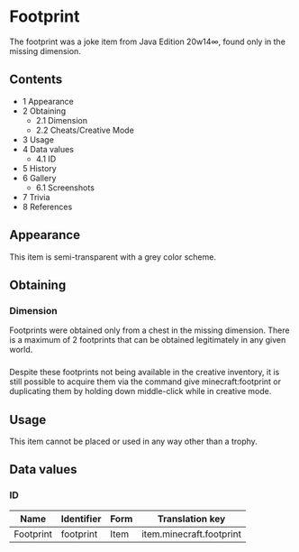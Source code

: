 # Footprint
The footprint was a joke item from Java Edition 20w14∞, found only in the missing dimension.

## Contents
- 1 Appearance
- 2 Obtaining
	- 2.1 Dimension
	- 2.2 Cheats/Creative Mode
- 3 Usage
- 4 Data values
	- 4.1 ID
- 5 History
- 6 Gallery
	- 6.1 Screenshots
- 7 Trivia
- 8 References

## Appearance
This item is semi-transparent with a grey color scheme.

## Obtaining
### Dimension
Footprints were obtained only from a chest in the missing dimension. There is a maximum of 2 footprints that can be obtained legitimately in any given world.

### 
Despite these footprints not being available in the creative inventory, it is still possible to acquire them via the command give <target> minecraft:footprint <amount> or duplicating them by holding down middle-click while in creative mode.

## Usage
This item cannot be placed or used in any way other than a trophy.

## Data values
### ID
| Name      | Identifier | Form | Translation key          |
|-----------|------------|------|--------------------------|
| Footprint | footprint  | Item | item.minecraft.footprint |

